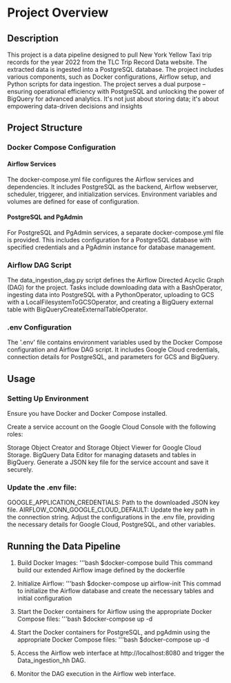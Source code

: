 # Project Overview

## Description

This project is a data pipeline designed to pull New York Yellow Taxi trip records for the year 2022 from the TLC Trip Record Data website. The extracted data is ingested into a PostgreSQL database. The project includes various components, such as Docker configurations, Airflow setup, and Python scripts for data ingestion.
The project serves a dual purpose – ensuring operational efficiency with PostgreSQL and unlocking the power of BigQuery for advanced analytics. It's not just about storing data; it's about empowering data-driven decisions and insights

## Project Structure
### Docker Compose Configuration
#### Airflow Services
The docker-compose.yml file configures the Airflow services and dependencies. It includes PostgreSQL as the backend, Airflow webserver, scheduler, triggerer, and initialization services. Environment variables and volumes are defined for ease of configuration.

#### PostgreSQL and PgAdmin
For PostgreSQL and PgAdmin services, a separate docker-compose.yml file is provided. This includes configuration for a PostgreSQL database with specified credentials and a PgAdmin instance for database management.

### Airflow DAG Script
The data_ingestion_dag.py script defines the Airflow Directed Acyclic Graph (DAG) for the project. Tasks include downloading data with a BashOperator, ingesting data into PostgreSQL with a PythonOperator, uploading to GCS with a LocalFilesystemToGCSOperator, and creating a BigQuery external table with BigQueryCreateExternalTableOperator.

### .env Configuration
The '.env' file contains environment variables used by the Docker Compose configuration and Airflow DAG script. It includes Google Cloud credentials, connection details for PostgreSQL, and parameters for GCS and BigQuery.


## Usage
### Setting Up Environment
Ensure you have Docker and Docker Compose installed.

Create a service account on the Google Cloud Console with the following roles:

Storage Object Creator and Storage Object Viewer for Google Cloud Storage.
BigQuery Data Editor for managing datasets and tables in BigQuery.
Generate a JSON key file for the service account and save it securely.

### Update the .env file:

GOOGLE_APPLICATION_CREDENTIALS: Path to the downloaded JSON key file.
AIRFLOW_CONN_GOOGLE_CLOUD_DEFAULT: Update the key path in the connection string.
Adjust the configurations in the .env file, providing the necessary details for Google Cloud, PostgreSQL, and other variables.

## Running the Data Pipeline
1. Build Docker Images:
'''bash
  $docker-compose build
This command build our extended Airflow image defined by the dockerfile

2. Initialize Airflow:
'''bash
  $docker-compose up airflow-init
This commad to initialize the Airflow database and create the necessary tables and initial configuration

3. Start the Docker containers for Airflow using the appropriate Docker Compose files:
'''bash
  $docker-compose up -d

4. Start the Docker containers for PostgreSQL, and pgAdmin using the appropriate Docker Compose files:
'''bash
  $docker-compose up -d

5. Access the Airflow web interface at http://localhost:8080 and trigger the Data_ingestion_hh DAG.

6. Monitor the DAG execution in the Airflow web interface.

